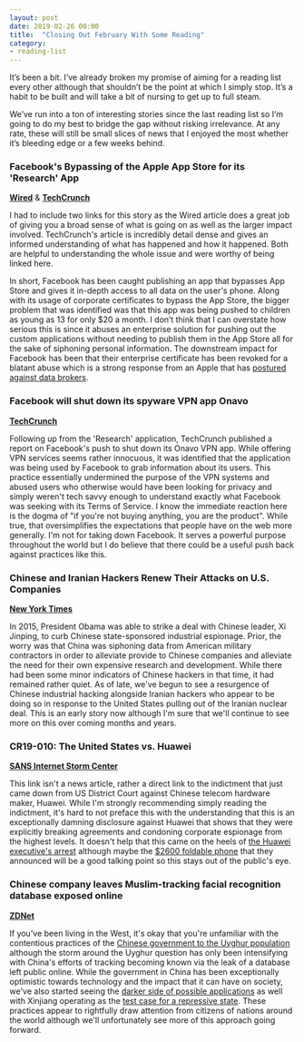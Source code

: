 ```yaml
---
layout: post
date: 2019-02-26 00:00
title:  "Closing Out February With Some Reading"
category: 
- reading-list
---
```


It’s been a bit. I’ve already broken my promise of aiming for a reading list every other although that shouldn’t be the point at which I simply stop. It’s a habit to be built and will take a bit of nursing to get up to full steam.

We’ve run into a ton of interesting stories since the last reading list so I’m going to do my best to bridge the gap without risking irrelevance. At any rate, these will still be small slices of news that I enjoyed the most whether it’s bleeding edge or a few weeks behind.

<!--more-->

### Facebook's Bypassing of the Apple App Store for its 'Research' App
<a href="https://jnsn.link/KG7KWMmn">**Wired**</a> &  <a href="https://jnsn.link/VRnrrGCS">**TechCrunch**</a>

I had to include two links for this story as the Wired article does a great job of giving you a broad sense of what is going on as well as the larger impact involved. TechCrunch's article is incredibly detail dense and gives an informed understanding of what has happened and how it happened. Both are helpful to understanding the whole issue and were worthy of being linked here. 

In short, Facebook has been caught publishing an app that bypasses App Store and gives it in-depth access to all data on the user's phone. Along with its usage of corporate certificates to bypass the App Store, the bigger problem that was identified was that this app was being pushed to children as young as 13 for only $20 a month. I don’t think that I can overstate how serious this is since it abuses an enterprise solution for pushing out the custom applications without needing to publish them in the App Store all for the sake of siphoning personal information. The downstream impact for Facebook has been that their enterprise certificate has been revoked for a blatant abuse which is a strong response from an Apple that has <a href="https://jnsn.link/y5yA3-KK">postured against data brokers</a>.

### Facebook will shut down its spyware VPN app Onavo
<a href="https://jnsn.link/9qL3a9J7">**TechCrunch**</a>

Following up from the 'Research' application, TechCrunch published a report on Facebook's push to shut down its Onavo VPN app. While offering VPN services seems rather innocuous, it was identified that the application was being used by Facebook to grab information about its users. This practice essentially undermined the purpose of the VPN systems and abused users who otherwise would have been looking for privacy and simply weren't tech savvy enough to understand exactly what Facebook was seeking with its Terms of Service. I know the immediate reaction here is the dogma of "if you're not buying anything, you are the product". While true, that oversimplifies the expectations that people have on the web more generally. I'm not for taking down Facebook. It serves a powerful purpose throughout the world but I do believe that there could be a useful push back against practices like this.

### Chinese and Iranian Hackers Renew Their Attacks on U.S. Companies
<a href="https://jnsn.link/UHXt83SB">**New York Times**</a>

In 2015, President Obama was able to strike a deal with Chinese leader, Xi Jinping, to curb Chinese state-sponsored industrial espionage. Prior, the worry was that China was siphoning data from American military contractors in order to alleviate provide to Chinese companies and alleviate the need for their own expensive research and development. While there had been some minor indicators of Chinese hackers in that time, it had remained rather quiet. As of late, we've begun to see a resurgence of Chinese industrial hacking alongside Iranian hackers who appear to be doing so in response to the United States pulling out of the Iranian nuclear deal. This is an early story now although I'm sure that we'll continue to see more on this over coming months and years.

### CR19-010: The United States vs. Huawei
<a href="https://jnsn.link/mpPzMHvQ">**SANS Internet Storm Center**</a>

This link isn't a news article, rather a direct link to the indictment that just came down from US District Court against Chinese telecom hardware maker, Huawei. While I'm strongly recommending simply reading the indictment, it's hard to not preface this with the understanding that this is an exceptionally damning disclosure against Huawei that shows that they were explicitly breaking agreements and condoning corporate espionage from the highest levels. It doesn't help that this came on the heels of <a href="https://jnsn.link/eW2wsxCQ">the Huawei executive's arrest</a> although maybe the <a href="https://jnsn.link/ta-yBSQ5">$2600 foldable phone</a> that they announced will be a good talking point so this stays out of the public's eye.

### Chinese company leaves Muslim-tracking facial recognition database exposed online
<a href="https://jnsn.link/jGQUT15k">**ZDNet**</a>

If you've been living in the West, it's okay that you're unfamiliar with the contentious practices of the <a href="https://jnsn.link/jFLZPVN4">Chinese government to the Uyghur population</a> although the storm around the Uyghur question has only been intensifying with China's efforts of tracking becoming known via the leak of a database left public online. While the government in China has been exceptionally optimistic towards technology and the impact that it can have on society, we've also started seeing the <a href="https://jnsn.link/Yb6NKjXv">darker side of possible applications</a> as well with Xinjiang operating as the <a href="https://jnsn.link/7EDow12N">test case for a repressive state</a>. These practices appear to rightfully draw attention from citizens of nations around the world although we'll unfortunately see more of this approach going forward.